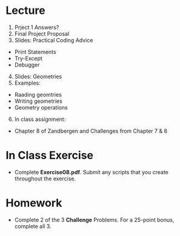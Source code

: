 # Lecture
1. Prject 1 Answers?
2. Final Project Proposal
3. Slides: Practical Coding Advice
- Print Statements
- Try-Except
- Debugger
4. Slides: Geometries
5. Examples:
- Raading geomtries
- Writing geometries
- Geometry operations
6. In class assignment:
- Chapter 8 of Zandbergen and Challenges from Chapter 7 & 8
# In Class Exercise
- Complete **Exercise08.pdf**. Submit any scripts that you create throughout the exercise.
# Homework
- Complete 2 of the 3 **Challenge** Problems. For a 25-point bonus, complete all 3.
